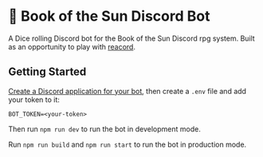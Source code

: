 # 🌌 Book of the Sun Discord Bot

A Dice rolling Discord bot for the Book of the Sun Discord rpg system.
Built as an opportunity to play with [reacord](https://github.com/itsMapleLeaf/reacord).

## Getting Started

[Create a Discord application for your bot](https://discordjs.guide/preparations/setting-up-a-bot-application.html#creating-your-bot), then create a `.env` file and add your token to it:

```env
BOT_TOKEN=<your-token>
```

Then run `npm run dev` to run the bot in development mode.

Run `npm run build` and `npm run start` to run the bot in production mode.
